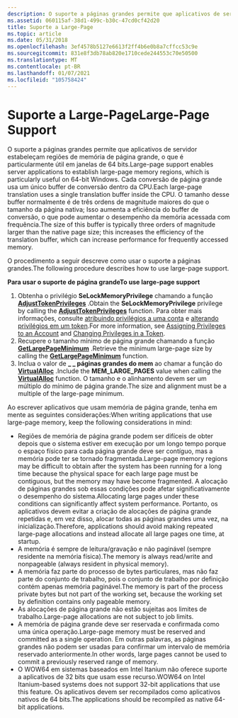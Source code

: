 ```yaml
---
description: O suporte a páginas grandes permite que aplicativos de servidor estabeleçam regiões de memória de página grande, o que é particularmente útil em janelas de 64 bits.
ms.assetid: 060115af-38d1-499c-b30c-47cd0cf42d20
title: Suporte a Large-Page
ms.topic: article
ms.date: 05/31/2018
ms.openlocfilehash: 3ef4578b5127e6613f2ff4b6e0b8a7cffcc53c9e
ms.sourcegitcommit: 831e8f3db78ab820e1710cede244553c70e50500
ms.translationtype: MT
ms.contentlocale: pt-BR
ms.lasthandoff: 01/07/2021
ms.locfileid: "105758424"
---
```

# <a name="large-page-support"></a><span data-ttu-id="c09ad-103">Suporte a Large-Page</span><span class="sxs-lookup"><span data-stu-id="c09ad-103">Large-Page Support</span></span>

<span data-ttu-id="c09ad-104">O suporte a páginas grandes permite que aplicativos de servidor estabeleçam regiões de memória de página grande, o que é particularmente útil em janelas de 64 bits.</span><span class="sxs-lookup"><span data-stu-id="c09ad-104">Large-page support enables server applications to establish large-page memory regions, which is particularly useful on 64-bit Windows.</span></span> <span data-ttu-id="c09ad-105">Cada conversão de página grande usa um único buffer de conversão dentro da CPU.</span><span class="sxs-lookup"><span data-stu-id="c09ad-105">Each large-page translation uses a single translation buffer inside the CPU.</span></span> <span data-ttu-id="c09ad-106">O tamanho desse buffer normalmente é de três ordens de magnitude maiores do que o tamanho da página nativa; Isso aumenta a eficiência do buffer de conversão, o que pode aumentar o desempenho da memória acessada com frequência.</span><span class="sxs-lookup"><span data-stu-id="c09ad-106">The size of this buffer is typically three orders of magnitude larger than the native page size; this increases the efficiency of the translation buffer, which can increase performance for frequently accessed memory.</span></span>

<span data-ttu-id="c09ad-107">O procedimento a seguir descreve como usar o suporte a páginas grandes.</span><span class="sxs-lookup"><span data-stu-id="c09ad-107">The following procedure describes how to use large-page support.</span></span>

<span data-ttu-id="c09ad-108">**Para usar o suporte de página grande**</span><span class="sxs-lookup"><span data-stu-id="c09ad-108">**To use large-page support**</span></span>

1.  <span data-ttu-id="c09ad-109">Obtenha o privilégio **SeLockMemoryPrivilege** chamando a função [**AdjustTokenPrivileges**](/windows/win32/api/securitybaseapi/nf-securitybaseapi-adjusttokenprivileges) .</span><span class="sxs-lookup"><span data-stu-id="c09ad-109">Obtain the **SeLockMemoryPrivilege** privilege by calling the [**AdjustTokenPrivileges**](/windows/win32/api/securitybaseapi/nf-securitybaseapi-adjusttokenprivileges) function.</span></span> <span data-ttu-id="c09ad-110">Para obter mais informações, consulte [atribuindo privilégios a uma conta](../secbp/assigning-privileges-to-an-account.md) e [alterando privilégios em um token](../secbp/changing-privileges-in-a-token.md).</span><span class="sxs-lookup"><span data-stu-id="c09ad-110">For more information, see [Assigning Privileges to an Account](../secbp/assigning-privileges-to-an-account.md) and [Changing Privileges in a Token](../secbp/changing-privileges-in-a-token.md).</span></span>
2.  <span data-ttu-id="c09ad-111">Recupere o tamanho mínimo de página grande chamando a função [**GetLargePageMinimum**](/windows/win32/api/memoryapi/nf-memoryapi-getlargepageminimum) .</span><span class="sxs-lookup"><span data-stu-id="c09ad-111">Retrieve the minimum large-page size by calling the [**GetLargePageMinimum**](/windows/win32/api/memoryapi/nf-memoryapi-getlargepageminimum) function.</span></span>
3.  <span data-ttu-id="c09ad-112">Inclua o valor de **\_ \_ páginas grandes do mem** ao chamar a função do [**VirtualAlloc**](/windows/win32/api/memoryapi/nf-memoryapi-virtualalloc) .</span><span class="sxs-lookup"><span data-stu-id="c09ad-112">Include the **MEM\_LARGE\_PAGES** value when calling the [**VirtualAlloc**](/windows/win32/api/memoryapi/nf-memoryapi-virtualalloc) function.</span></span> <span data-ttu-id="c09ad-113">O tamanho e o alinhamento devem ser um múltiplo do mínimo de página grande.</span><span class="sxs-lookup"><span data-stu-id="c09ad-113">The size and alignment must be a multiple of the large-page minimum.</span></span>

<span data-ttu-id="c09ad-114">Ao escrever aplicativos que usam memória de página grande, tenha em mente as seguintes considerações:</span><span class="sxs-lookup"><span data-stu-id="c09ad-114">When writing applications that use large-page memory, keep the following considerations in mind:</span></span>

-   <span data-ttu-id="c09ad-115">Regiões de memória de página grande podem ser difíceis de obter depois que o sistema estiver em execução por um longo tempo porque o espaço físico para cada página grande deve ser contíguo, mas a memória pode ter se tornado fragmentada.</span><span class="sxs-lookup"><span data-stu-id="c09ad-115">Large-page memory regions may be difficult to obtain after the system has been running for a long time because the physical space for each large page must be contiguous, but the memory may have become fragmented.</span></span> <span data-ttu-id="c09ad-116">A alocação de páginas grandes sob essas condições pode afetar significativamente o desempenho do sistema.</span><span class="sxs-lookup"><span data-stu-id="c09ad-116">Allocating large pages under these conditions can significantly affect system performance.</span></span> <span data-ttu-id="c09ad-117">Portanto, os aplicativos devem evitar a criação de alocações de página grande repetidas e, em vez disso, alocar todas as páginas grandes uma vez, na inicialização.</span><span class="sxs-lookup"><span data-stu-id="c09ad-117">Therefore, applications should avoid making repeated large-page allocations and instead allocate all large pages one time, at startup.</span></span>
-   <span data-ttu-id="c09ad-118">A memória é sempre de leitura/gravação e não paginável (sempre residente na memória física).</span><span class="sxs-lookup"><span data-stu-id="c09ad-118">The memory is always read/write and nonpageable (always resident in physical memory).</span></span>
-   <span data-ttu-id="c09ad-119">A memória faz parte do processo de bytes particulares, mas não faz parte do conjunto de trabalho, pois o conjunto de trabalho por definição contém apenas memória paginável.</span><span class="sxs-lookup"><span data-stu-id="c09ad-119">The memory is part of the process private bytes but not part of the working set, because the working set by definition contains only pageable memory.</span></span>
-   <span data-ttu-id="c09ad-120">As alocações de página grande não estão sujeitas aos limites de trabalho.</span><span class="sxs-lookup"><span data-stu-id="c09ad-120">Large-page allocations are not subject to job limits.</span></span>
-   <span data-ttu-id="c09ad-121">A memória de página grande deve ser reservada e confirmada como uma única operação.</span><span class="sxs-lookup"><span data-stu-id="c09ad-121">Large-page memory must be reserved and committed as a single operation.</span></span> <span data-ttu-id="c09ad-122">Em outras palavras, as páginas grandes não podem ser usadas para confirmar um intervalo de memória reservado anteriormente.</span><span class="sxs-lookup"><span data-stu-id="c09ad-122">In other words, large pages cannot be used to commit a previously reserved range of memory.</span></span>
-   <span data-ttu-id="c09ad-123">O WOW64 em sistemas baseados em Intel Itanium não oferece suporte a aplicativos de 32 bits que usam esse recurso.</span><span class="sxs-lookup"><span data-stu-id="c09ad-123">WOW64 on Intel Itanium-based systems does not support 32-bit applications that use this feature.</span></span> <span data-ttu-id="c09ad-124">Os aplicativos devem ser recompilados como aplicativos nativos de 64 bits.</span><span class="sxs-lookup"><span data-stu-id="c09ad-124">The applications should be recompiled as native 64-bit applications.</span></span>

 

 
